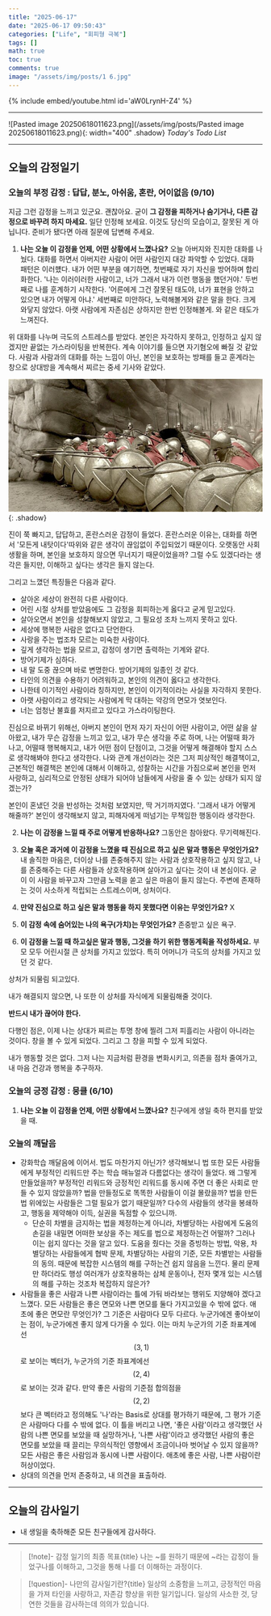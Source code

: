 ```yaml
---
title: "2025-06-17"
date: "2025-06-17 09:50:43"
categories: ["Life", "회피형 극복"]
tags: []
math: true
toc: true
comments: true
image: "/assets/img/posts/1 6.jpg"
---
```


{% include embed/youtube.html id='aW0LrynH-Z4' %}



---

![Pasted image 20250618011623.png](/assets/img/posts/Pasted image 20250618011623.png){: width="400" .shadow}
_Today's Todo List_

---
## 오늘의 감정일기

### 오늘의 부정 감정 : 답답, 분노, 아쉬움, 혼란, 어이없음 (9/10)

지금 그런 감정을 느끼고 있군요. 괜찮아요. 굳이 **그 감정을 피하거나 숨기거나, 다른 감정으로 바꾸려 하지 마세요.** 일단 인정해 보세요. 이것도 당신의 모습이고, 잘못된 게 아닙니다. 준비가 됐다면 아래 질문에 답변해 주세요.

1. **나는 오늘 이 감정을 언제, 어떤 상황에서 느꼈나요?**
오늘 아버지와 진지한 대화를 나눴다. 대화를 하면서 아버지란 사람이 어떤 사람인지 대강 파악할 수 있었다. 대화 패턴은 이러헀다. 내가 어떤 부분을 얘기하면, 첫번째로 자기 자신을 방어하며 합리화한다. '나는 이러이러한 사람이고, 너가 그래서 내가 이런 행동을 했던거야.' 두번째로 나를 훈계하기 시작한다. '어른에게 그건 잘못된 태도야, 너가 표현을 안하고 있으면 내가 어떻게 아냐.' 세번째로 미안하다, 노력해볼게와 같은 말을 한다. 크게 와닿지 않았다. 아랫 사람에게 자존심은 상하지만 한번 인정해볼게. 와 같은 태도가 느껴진다.

위 대화를 나누며 극도의 스트레스를 받았다. 본인은 자각하지 못하고, 인정하고 싶지 않겠지만 끝없는 가스라이팅을 반복한다. 계속 이야기를 들으면 자기혐오에 빠질 것 같았다. 사람과 사람과의 대화를 하는 느낌이 아닌, 본인을 보호하는 방패를 들고 훈계라는 창으로 상대방을 계속해서 찌르는 중세 기사와 같았다.

![i15537913385.jpg](/assets/img/posts/i15537913385.jpg){: .shadow}

진이 쭉 빠지고, 답답하고, 혼란스러운 감정이 들었다. 혼란스러운 이유는, 대화를 하면서 '모든게 내탓이다'따위와 같은 생각이 끊임없이 주입되었기 때문이다. 오랫동안 사회 생활을 하며, 본인을 보호하지 않으면 무너지기 때문이었을까? 그럴 수도 있겠다라는 생각은 들지만, 이해하고 싶다는 생각은 들지 않는다.

그리고 느꼈던 특징들은 다음과 같다.
- 살아온 세상이 완전히 다른 사람이다.
- 어린 시절 상처를 받았음에도 그 감정을 회피하는게 옳다고 굳게 믿고있다.
- 살아오면서 본인을 성찰해보지 않았고, 그 필요성 조차 느끼지 못하고 있다.
- 세상에 행복한 사람은 없다고 단언한다.
- 사랑을 주는 법조차 모르는 미숙한 사람이다.
- 깊게 생각하는 법을 모르고, 감정이 생기면 출력하는 기계와 같다.
- 방어기제가 심하다.
- 내 말 도중 끊으며 바로 변명한다. 방어기제의 일종인 것 같다.
- 타인의 의견을 수용하기 어려워하고, 본인의 의견이 옳다고 생각한다.
- 나한테 이기적인 사람이라 칭하지만, 본인이 이기적이라는 사실을 자각하지 못한다.
- 아랫 사람이라고 생각되는 사람에게 막 대하는 약강의 면모가 엿보인다.
- 너는 엄청난 불효를 저지르고 있다고 가스라이팅한다.

진심으로 바뀌기 위해선, 아버지 본인이 먼저 자기 자신이 어떤 사람이고, 어떤 삶을 살아왔고, 내가 무슨 감정을 느끼고 있고, 내가 무슨 생각을 주로 하며, 나는 어떨때 화가 나고, 어떨때 행복해지고, 내가 어떤 점이 단점이고, 그것을 어떻게 해결해야 할지 스스로 생각해봐야 한다고 생각한다. 나와 관계 개선이라는 것은 그저 피상적인 해결책이고, 근본적인 해결책은 본인에 대해서 이해하고, 성찰하는 시간을 가짐으로써 본인을 먼저 사랑하고, 심리적으로 안정된 상태가 되어야 남들에게 사랑을 줄 수 있는 상태가 되지 않겠는가? 

본인이 혼냈던 것을 반성하는 것처럼 보였지만, 딱 거기까지였다. '그래서 내가 어떻게 해줄까?' 본인이 생각해보지 않고, 피해자에게 떠넘기는 무책임한 행동이라 생각한다.

2. **나는 이 감정을 느낄 때 주로 어떻게 반응하나요?**
그동안은 참아왔다. 무기력해진다.

3. **오늘 혹은 과거에 이 감정을 느꼈을 때 진심으로 하고 싶은 말과 행동은 무엇인가요?**
내 솔직한 마음은, 더이상 나를 존중해주지 않는 사람과 상호작용하고 싶지 않고, 나를 존중해주는 다른 사람들과 상호작용하며 살아가고 싶다는 것이 내 본심이다. 굳이 이 사람을 바꾸고자 그만큼 노력을 쏟고 싶은 마음이 들지 않는다. 주변에 존재하는 것이 사소하게 적립되는 스트레스이며, 상처이다.

4. **만약 진심으로 하고 싶은 말과 행동을 하지 못했다면 이유는 무엇인가요?**
X

5. **이 감정 속에 숨어있는 나의 욕구(가치)는 무엇인가요?**
존중받고 싶은 욕구.

6. **이 감정을 느낄 때 하고싶은 말과 행동, 그것을 하기 위한 행동계획을 작성하세요.**
부모 모두 어린시절 큰 상처를 가지고 있었다. 특히 어머니가 극도의 상처를 가지고 있던 것 같다. 

상처가 되물림 되고있다. 

내가 해결되지 않으면, 나 또한 이 상처를 자식에게 되물림해줄 것이다. 

**반드시 내가 끊어야 한다.**

다행인 점은, 이제 나는 상대가 찌르는 투명 창에 찔려 그저 피흘리는 사람이 아니라는 것이다. 창을 볼 수 있게 되었다. 그리고 그 창을 피할 수 있게 되었다.

내가 행동할 것은 없다. 그저 나는 지금처럼 환경을 변화시키고, 의존을 점차 줄여가고, 내 마음 건강과 행복을 추구하자.

### 오늘의 긍정 감정 : 뭉클 (6/10)

1. **나는 오늘 이 감정을 언제, 어떤 상황에서 느꼈나요?**
친구에게 생일 축하 편지를 받았을 때.

### 오늘의 깨달음
- 강화학습 깨달음에 이어서. 법도 마찬가지 아닌가? 생각해보니 법 또한 모든 사람들에게 부정적인 리워드만 주는 학습 매뉴얼과 다름없다는 생각이 들었다. 왜 그렇게 만들었을까? 부정적인 리워드와 긍정적인 리워드를 동시에 주면 더 좋은 사회로 만들 수 있지 않았을까? 법을 만들정도로 똑똑한 사람들이 이걸 몰랐을까? 법을 만든 법 위에있는 사람들은 그럴 필요가 없기 때문일까? 다수의 사람들의 생각을 봉쇄하고, 행동을 제약해야 이득, 실권을 독점할 수 있으니까.
	- 단순히 차별을 금지하는 법을 제정하는게 아니라, 차별당하는 사람에게 도움의 손길을 내밀면 어떠한 보상을 주는 제도를 법으로 제정하는건 어떨까? 그러나 이는 쉽지 않다는 것을 알고 있다. 도움을 줬다는 것을 증빙하는 방법, 악용, 차별당하는 사람들에게 협박 문제, 차별당하는 사람의 기준, 모든 차별받는 사람들의 동의. 때문에 복잡한 시스템의 해를 구하는건 쉽지 않음을 느낀다. 물리 문제만 하더라도 행성 여러개가 상호작용하는 삼체 운동이나, 전자 몇개 있는 시스템의 해를 구하는 것조차 복잡하지 않은가?
- 사람들을 좋은 사람과 나쁜 사람이라는 틀에 가둬 바라보는 행위도 지양해야 겠다고 느꼈다. 모든 사람들은 좋은 면모와 나쁜 면모를 둘다 가지고있을 수 밖에 없다. 애초에 좋은 면모란 무엇인가? 그 기준은 사람마다 모두 다르다. 누군가에겐 좋아보이는 점이, 누군가에겐 좋지 않게 다가올 수 있다. 이는 마치 누군가의 기준 좌표계에선 $$(3,1)$$로 보이는 벡터가, 누군가의 기준 좌표계에선 $$(2, 4)$$로 보이는 것과 같다. 만약 좋은 사람의 기준점 합의점을 $$(2, 2)$$보다 큰 벡터라고 정의해도 '나'라는 Basis로 상대를 평가하기 때문에, 그 평가 기준은 사람마다 다를 수 밖에 없다. 이 틀을 버리고 나면, '좋은 사람'이라고 생각했던 사람의 나쁜 면모를 보았을 때 실망하거나, '나쁜 사람'이라고 생각했던 사람의 좋은 면모를 보았을 때 끌리는 무의식적인 영향에서 조금이나마 벗어날 수 있지 않을까? 모든 사람은 좋은 사람임과 동시에 나쁜 사람이다. 애초에 좋은 사람, 나쁜 사람이란 허상이었다.
- 상대의 의견을 먼저 존중하고, 내 의견을 표출하라.

---
## 오늘의 감사일기

- 내 생일을 축하해준 모든 친구들에게 감사하다.

---

> [!note]- 감정 일기의 최종 목표{title}
> 나는 ~를 원하기 때문에 ~라는 감정이 들었구나를 이해하고, 그것을 통해 나를 더 이해하는 과정이다.

> [!question]- 나만의 감사일기란?{title}
> 일상의 소중함을 느끼고, 긍정적인 마음을 가져 타인을 사랑하고, 자존감 향상을 위한 일기입니다. 일상의 사소한 것, 당연한 것들을 감사하는데 의의가 있습니다.